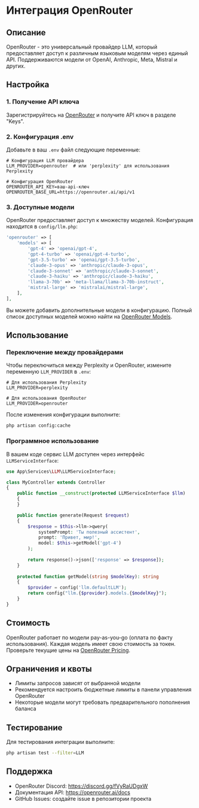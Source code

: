 # Интеграция OpenRouter

## Описание

OpenRouter - это универсальный провайдер LLM, который предоставляет доступ к различным языковым моделям через единый API. Поддерживаются модели от OpenAI, Anthropic, Meta, Mistral и других.

## Настройка

### 1. Получение API ключа

Зарегистрируйтесь на [OpenRouter](https://openrouter.ai/) и получите API ключ в разделе "Keys".

### 2. Конфигурация .env

Добавьте в ваш `.env` файл следующие переменные:

```env
# Конфигурация LLM провайдера
LLM_PROVIDER=openrouter  # или 'perplexity' для использования Perplexity

# Конфигурация OpenRouter
OPENROUTER_API_KEY=ваш-api-ключ
OPENROUTER_BASE_URL=https://openrouter.ai/api/v1
```

### 3. Доступные модели

OpenRouter предоставляет доступ к множеству моделей. Конфигурация находится в `config/llm.php`:

```php
'openrouter' => [
    'models' => [
        'gpt-4' => 'openai/gpt-4',
        'gpt-4-turbo' => 'openai/gpt-4-turbo',
        'gpt-3.5-turbo' => 'openai/gpt-3.5-turbo',
        'claude-3-opus' => 'anthropic/claude-3-opus',
        'claude-3-sonnet' => 'anthropic/claude-3-sonnet',
        'claude-3-haiku' => 'anthropic/claude-3-haiku',
        'llama-3-70b' => 'meta-llama/llama-3-70b-instruct',
        'mistral-large' => 'mistralai/mistral-large',
    ],
],
```

Вы можете добавить дополнительные модели в конфигурацию. Полный список доступных моделей можно найти на [OpenRouter Models](https://openrouter.ai/models).

## Использование

### Переключение между провайдерами

Чтобы переключиться между Perplexity и OpenRouter, измените переменную `LLM_PROVIDER` в `.env`:

```env
# Для использования Perplexity
LLM_PROVIDER=perplexity

# Для использования OpenRouter
LLM_PROVIDER=openrouter
```

После изменения конфигурации выполните:

```bash
php artisan config:cache
```

### Программное использование

В вашем коде сервис LLM доступен через интерфейс `LLMServiceInterface`:

```php
use App\Services\LLM\LLMServiceInterface;

class MyController extends Controller
{
    public function __construct(protected LLMServiceInterface $llm)
    {
    }

    public function generate(Request $request)
    {
        $response = $this->llm->qwery(
            systemPrompt: 'Ты полезный ассистент',
            prompt: 'Привет, мир!',
            model: $this->getModel('gpt-4')
        );
        
        return response()->json(['response' => $response]);
    }
    
    protected function getModel(string $modelKey): string
    {
        $provider = config('llm.defaultLLM');
        return config("llm.{$provider}.models.{$modelKey}");
    }
}
```

## Стоимость

OpenRouter работает по модели pay-as-you-go (оплата по факту использования). Каждая модель имеет свою стоимость за токен. Проверьте текущие цены на [OpenRouter Pricing](https://openrouter.ai/models).

## Ограничения и квоты

- Лимиты запросов зависят от выбранной модели
- Рекомендуется настроить бюджетные лимиты в панели управления OpenRouter
- Некоторые модели могут требовать предварительного пополнения баланса

## Тестирование

Для тестирования интеграции выполните:

```bash
php artisan test --filter=LLM
```

## Поддержка

- OpenRouter Discord: https://discord.gg/fVyRaUDgxW
- Документация API: https://openrouter.ai/docs
- GitHub Issues: создайте issue в репозитории проекта

